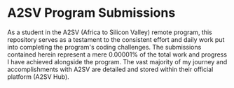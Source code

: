 # A2SV Program Submissions
As a student in the A2SV (Africa to Silicon Valley) remote program, this repository serves as a testament to the consistent effort and daily work put into completing the program's coding challenges. The submissions contained herein represent a mere 0.00001% of the total work and progress I have achieved alongside the program. The vast majority of my journey and accomplishments with A2SV are detailed and stored within their official platform (A2SV Hub).


